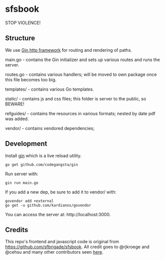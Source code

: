 # sfsbook

STOP VIOLENCE!

## Structure

We use [Gin http framework](https://github.com/gin-gonic/gin) for routing and
rendering of paths.

main.go - contains the Gin initializer and sets up various routes and runs the
server.

routes.go - contains various handlers; will be moved to own package once this
file becomes too big.

templates/ - contains various Go templates.

static/ - contains js and css files; this folder is server to the public, so
BEWARE!

refguides/ - contains the resources in various formats; nested by date pdf was
added.

vendor/ - contains vendored dependencies;

## Development

Install [gin](https://github.com/codegangsta/gin) which is a live reload
utility.

    go get github.com/codegangsta/gin

Run server with:

    gin run main.go

If you add a new dep, be sure to add it to vendor/ with:

    govendor add +external
    go get -u github.com/kardianos/govendor

You can access the server at: http://localhost:3000.

## Credits

This repo's frontend and javascript code is original from
https://github.com/sfbrigade/sfsbook. All credit goes to @rjkroege
and @cehsu and many other contributors seen
[here](https://github.com/sfbrigade/sfsbook/graphs/contributors).
